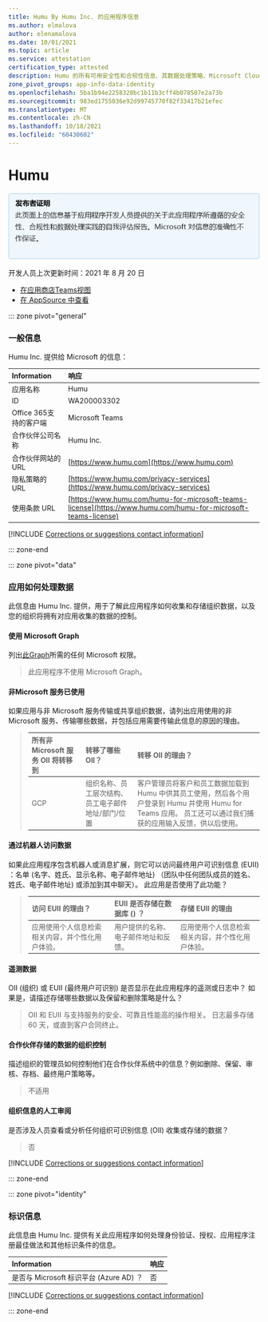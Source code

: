 ```yaml
---
title: Humu By Humu Inc. 的应用程序信息
ms.author: elmalova
author: elenamalova
ms.date: 10/01/2021
ms.topic: article
ms.service: attestation
certification_type: attested
description: Humu 的所有可用安全性和合规性信息、其数据处理策略、Microsoft Cloud App Security应用程序目录信息以及 CSA STAR 注册表中的安全/合规性信息。
zone_pivot_groups: app-info-data-identity
ms.openlocfilehash: 5ba1b94e2258320bc1b11b3cff4b078507e2a73b
ms.sourcegitcommit: 983ed1755036e92d99745770f82f33417b21efec
ms.translationtype: MT
ms.contentlocale: zh-CN
ms.lasthandoff: 10/18/2021
ms.locfileid: "60430602"
---
```

# <a name="humu"></a>Humu

<p></p>
<img alt="Publisher Attestation: The information on this page is based on a self-assessment report provided by the app developer on the security, compliance, and data handling practices followed by this app. Microsoft makes no guarantees regarding the accuracy of the information." src="../media/attested.png" width="650" />
<p>开发人员上次更新时间：2021 年 8 月 20 日</p>

* <a href="https://teams.microsoft.com/l/app/7fbbb34f-a0fa-471b-9c2a-abc15daad3cb" target="_blank">在应用商店Teams视图</a>
* <a href="https://appsource.microsoft.com/product/office/WA200003302" target="_blank">在 AppSource 中查看</a>

::: zone pivot="general"

### <a name="general-information"></a>一般信息

Humu Inc. 提供给 Microsoft 的信息：

| **Information** | **响应** |
|:----------------|:-------------|
| 应用名称 | Humu |
| ID | WA200003302 |
| Office 365支持的客户端 | Microsoft Teams |
| 合作伙伴公司名称 | Humu Inc. |
| 合作伙伴网站的 URL | [https://www.humu.com](https://www.humu.com) |
| 隐私策略的 URL | [https://www.humu.com/privacy-services](https://www.humu.com/privacy-services) |
| 使用条款 URL | [https://www.humu.com/humu-for-microsoft-teams-license](https://www.humu.com/humu-for-microsoft-teams-license) |

 [!INCLUDE [Corrections or suggestions contact information](../includes/corrections-or-suggestions.md)]

::: zone-end

::: zone pivot="data"

### <a name="how-the-app-handles-data"></a>应用如何处理数据

此信息由 Humu Inc. 提供，用于了解此应用程序如何收集和存储组织数据，以及您的组织将拥有对应用收集的数据的控制。

#### <a name="data-access-using-microsoft-graph"></a>使用 Microsoft Graph

列出[此Graph](https://docs.microsoft.com/graph/permissions-reference)所需的任何 Microsoft 权限。

>此应用程序不使用 Microsoft Graph。


#### <a name="non-microsoft-services-used"></a>非Microsoft 服务已使用

如果应用与非 Microsoft 服务传输或共享组织数据，请列出应用使用的非 Microsoft 服务、传输哪些数据，并包括应用需要传输此信息的原因的理由。

>| **所有非Microsoft 服务 OII 将转移到** |  **转移了哪些 OII？** | **转移 OII 的理由？** |
>|:-----------------------------------------------------|:------------------------------|:----------------------------------------|
>| GCP | 组织名称、员工层次结构、员工电子邮件地址/部门/位置 | 客户管理员将客户和员工数据加载到 Humu 中供其员工使用，然后各个用户登录到 Humu 并使用 Humu for Teams 应用。 员工还可以通过我们捕获的应用输入反馈，供以后使用。  |

#### <a name="data-access-via-bots"></a>通过机器人访问数据

如果此应用程序包含机器人或消息扩展，则它可以访问最终用户可识别信息 (EUII) ：名单 (名字、姓氏、显示名称、电子邮件地址) （团队中任何团队成员的姓名、姓氏、电子邮件地址) 或添加到其中聊天）。 此应用是否使用了此功能？

>| **访问 EUII 的理由？**  | **EUII 是否存储在数据库 () ？** | **存储 EUII 的理由** |
>|:---------------------------------------|:-----------------------------------|:------------------------------------|
>| 应用使用个人信息检索相关内容，并个性化用户体验。  | 用户提供的名称、电子邮件地址和反馈。  | 应用使用个人信息检索相关内容，并个性化用户体验。  |


#### <a name="telemetry-data"></a>遥测数据

OII (组织) 或 EUII (最终用户可识别) 是否显示在此应用程序的遥测或日志中？ 如果是，请描述存储哪些数据以及保留和删除策略是什么？

>OII 和 EUII 与支持服务的安全、可靠且性能高的操作相关。 日志最多存储 60 天，或直到客户合同终止。

#### <a name="organizational-controls-for-data-stored-by-partner"></a>合作伙伴存储的数据的组织控制

描述组织的管理员如何控制他们在合作伙伴系统中的信息？例如删除、保留、审核、存档、最终用户策略等。

>不适用

#### <a name="human-review-of-organizational-information"></a>组织信息的人工审阅

是否涉及人员查看或分析任何组织可识别信息 (OII) 收集或存储的数据？

>否

[!INCLUDE [Corrections or suggestions contact information](../includes/corrections-or-suggestions.md)]

::: zone-end


::: zone pivot="identity"

### <a name="identity-information"></a>标识信息

此信息由 Humu Inc. 提供有关此应用程序如何处理身份验证、授权、应用程序注册最佳做法和其他标识条件的信息。

| **Information** | **响应** |
|:----------------|:-------------|
| 是否与 Microsoft 标识平台 (Azure AD) ？  | 否 |

[!INCLUDE [Corrections or suggestions contact information](../includes/corrections-or-suggestions.md)]

::: zone-end
